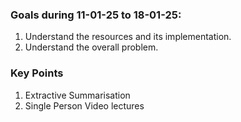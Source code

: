 ### Goals during 11-01-25 to 18-01-25: 
1. Understand the resources and its implementation.
2. Understand the overall problem.

### Key Points
1. Extractive Summarisation
2. Single Person Video lectures